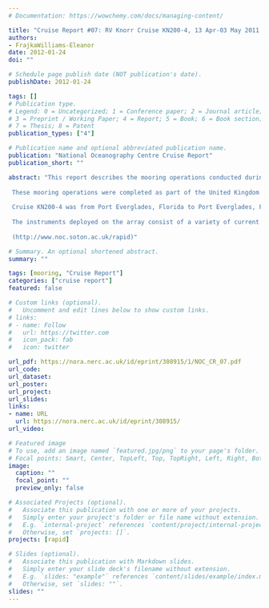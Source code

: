 ```yaml
---
# Documentation: https://wowchemy.com/docs/managing-content/

title: "Cruise Report #07: RV Knorr Cruise KN200-4, 13 Apr-03 May 2011. RAPID Mooring Cruise."
authors: 
- FrajkaWilliams-Eleanor
date: 2012-01-24
doi: ""

# Schedule page publish date (NOT publication's date).
publishDate: 2012-01-24

tags: []
# Publication type.
# Legend: 0 = Uncategorized; 1 = Conference paper; 2 = Journal article;
# 3 = Preprint / Working Paper; 4 = Report; 5 = Book; 6 = Book section;
# 7 = Thesis; 8 = Patent
publication_types: ["4"]

# Publication name and optional abbreviated publication name.
publication: "National Oceanography Centre Cruise Report"
publication_short: ""

abstract: "This report describes the mooring operations conducted during RV Knorr cruise KN200-4 between 13 April and 3 May 2011.
 
 These mooring operations were completed as part of the United Kingdom Natural Environment Research Council (NERC) funded RAPID-WATCH Programme to monitor the Atlantic Meridional Overturning Circulation (MOC) at 26.5°N. The primary purpose on this cruise for the UK team was to service the RAPID Western Boundary moorings while the US teams worked on the Western Boundary Time Series project and the RAPID-MOCHA Western Boundary moorings.
 
 Cruise KN200-4 was from Port Everglades, Florida to Port Everglades, Florida and covered the Western Boundary moorings deployed on RB0901 and OC459. This cruise was the ninth annual refurbishment of the Western Boundary section of an array of moorings deployed across the Atlantic in order to continuously observe the MOC. This array will be further refined and refurbished during subsequent years.
 
 The instruments deployed on the array consist of a variety of current meters, bottom pressure recorders, and CTD loggers, which, combined with time series measurements of the Florida Straits Current and wind stress estimates, will be used to determine the strength and structure of the MOC at 26.5°N.
 
 (http://www.noc.soton.ac.uk/rapid)"

# Summary. An optional shortened abstract.
summary: ""

tags: [mooring, "Cruise Report"]
categories: ["cruise report"]
featured: false

# Custom links (optional).
#   Uncomment and edit lines below to show custom links.
# links:
# - name: Follow
#   url: https://twitter.com
#   icon_pack: fab
#   icon: twitter

url_pdf: https://nora.nerc.ac.uk/id/eprint/308915/1/NOC_CR_07.pdf
url_code:
url_dataset: 
url_poster:
url_project:
url_slides:
links:
- name: URL
  url: https://nora.nerc.ac.uk/id/eprint/308915/
url_video:

# Featured image
# To use, add an image named `featured.jpg/png` to your page's folder. 
# Focal points: Smart, Center, TopLeft, Top, TopRight, Left, Right, BottomLeft, Bottom, BottomRight.
image:
  caption: ""
  focal_point: ""
  preview_only: false

# Associated Projects (optional).
#   Associate this publication with one or more of your projects.
#   Simply enter your project's folder or file name without extension.
#   E.g. `internal-project` references `content/project/internal-project/index.md`.
#   Otherwise, set `projects: []`.
projects: [rapid]

# Slides (optional).
#   Associate this publication with Markdown slides.
#   Simply enter your slide deck's filename without extension.
#   E.g. `slides: "example"` references `content/slides/example/index.md`.
#   Otherwise, set `slides: ""`.
slides: ""
---
```

